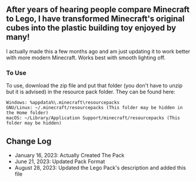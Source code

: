 ## After years of hearing people compare Minecraft to Lego, I have transformed Minecraft's original cubes into the plastic building toy enjoyed by many!

I actually made this a few months ago and am just updating it to work better with more modern Minecraft. Works best with smooth lighting off.

### To Use
To use, download the zip file and put that folder (you don't have to unzip but it is advised) in the resource pack folder.
They can be found here:
```
Windows: %appdata%\.minecraft\resourcepacks
GNU/Linux: ~/.minecraft/resourcepacks (This folder may be hidden in the Home folder)
macOS: ~/Library/Application Support/minecraft/resourcepacks (This folder may be hidden)
```

## Change Log
 - January 16, 2023: Actually Created The Pack
 - June 21, 2023: Updated Pack Format
 - August 28, 2023: Updated the Lego Pack's description and added this file
